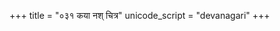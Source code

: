 +++
title = "०३१ कया नश् चित्र"
unicode_script = "devanagari"
+++

<div class="js_include" url="../../../../../saMskAraH/mantraH/indraH/Rk/kaya_nash_chitra/"  newLevelForH1="2" includeTitle="false"> </div>  
